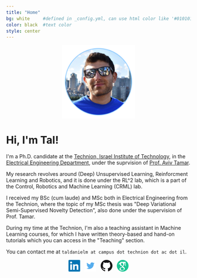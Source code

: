 ```yaml
---
title: "Home"
bg: white     #defined in _config.yml, can use html color like '#010101'
color: black  #text color
style: center
---
```


<p align="center">
  <img src="https://github.com/taldatech/taldatech.github.io/raw/main/img/taldaniel_cropped.png" style="height:200px">
</p>

# Hi, I'm Tal!
I'm a Ph.D. candidate at the <a href="https://www.technion.ac.il/en/home-2/">Technion, Israel Institute of Technology</a>, in the <a href="https://vee.technion.ac.il/">Electrical Engineering Department</a>, under the suprvision of <a href="https://avivt.github.io/avivt/">Prof. Aviv Tamar</a>.

My research revolves around (Deep) Unsupervised Learning, Reinforcment Learning and Robotics, and it is done under the RL^2 lab, which is a part of the Control, Robotics and Machine Learning (CRML) lab.

I received my BSc (cum laude) and MSc both in Electrical Engineering from the Technion, where the topic of my MSc thesis was "Deep Variational Semi-Supervised Novelty Detection", also done under the supervision of Prof. Tamar.

During my time at the Technion, I'm also a teaching assistant in Machine Learning courses, for which I have written theory-based and hand-on tutorials which you can access in the "Teaching" section.

You can contact me at `taldanielm at campus dot technion dot ac dot il`.

<p align="center">
  <a href="https://www.linkedin.com/in/tal-daniel-2b919513b/"><img src="https://github.com/taldatech/taldatech.github.io/raw/main/img/linkedin.png" style="height:32px"></a>&nbsp;&nbsp;
  <a href="https://twitter.com/TalDaniel8"><img src="https://github.com/taldatech/taldatech.github.io/raw/main/img/twitter.png" style="height:32px"></a>&nbsp;&nbsp;
  <a href="https://github.com/taldatech"><img src="https://github.com/taldatech/taldatech.github.io/raw/main/img/github.png" style="height:32px"><a/>&nbsp;&nbsp;
  <a href="https://scholar.google.com/citations?hl=en&authuser=1&user=WqOoA3IAAAAJ"><img src="https://github.com/taldatech/taldatech.github.io/raw/main/img/gscholar.png" style="height:32px"></a>
</p>